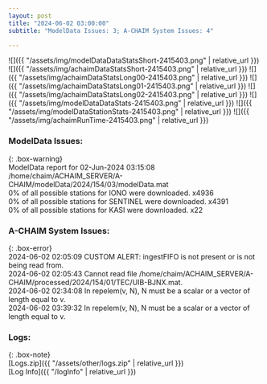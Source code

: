 ```yaml
---
layout: post
title: "2024-06-02 03:00:00"
subtitle: "ModelData Issues: 3; A-CHAIM System Issues: 4"

---
```


![]({{ "/assets/img/modelDataDataStatsShort-2415403.png" | relative_url }})
![]({{ "/assets/img/achaimDataStatsShort-2415403.png" | relative_url }})
![]({{ "/assets/img/achaimDataStatsLong00-2415403.png" | relative_url }})
![]({{ "/assets/img/achaimDataStatsLong01-2415403.png" | relative_url }})
![]({{ "/assets/img/achaimDataStatsLong02-2415403.png" | relative_url }})
![]({{ "/assets/img/modelDataDataStats-2415403.png" | relative_url }})
![]({{ "/assets/img/modelDataStationStats-2415403.png" | relative_url }})
![]({{ "/assets/img/achaimRunTime-2415403.png" | relative_url }})


### ModelData Issues:  
  
{: .box-warning}  
 ModelData report for 02-Jun-2024 03:15:08   
 /home/chaim/ACHAIM_SERVER/A-CHAIM/modelData/2024/154/03/modelData.mat   
 0% of all possible stations for IONO were downloaded. x4936   
 0% of all possible stations for SENTINEL were downloaded. x4391   
 0% of all possible stations for KASI were downloaded. x22   
  
### A-CHAIM System Issues:  
  
{: .box-error}  
2024-06-02 02:05:09 CUSTOM ALERT: ingestFIFO is not present or is not being read from.  
2024-06-02 02:05:43 Cannot read file /home/chaim/ACHAIM_SERVER/A-CHAIM/processed/2024/154/01/TEC/UIB-BJNX.mat.  
2024-06-02 02:34:08 In repelem(v, N), N must be a scalar or a vector of length equal to v.  
2024-06-02 03:39:32 In repelem(v, N), N must be a scalar or a vector of length equal to v.  

### Logs:  
  
{: .box-note}  
[Logs.zip]({{ "/assets/other/logs.zip" | relative_url }})  
[Log Info]({{ "/logInfo" | relative_url }})  
